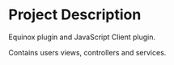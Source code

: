 # Project Description

Equinox plugin and JavaScript Client plugin.

Contains users views, controllers and services.